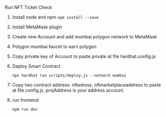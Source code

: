 Run NFT Ticket Check
1. Install node and npm
   `npm install --save`
2. Install MetaMask plugin

3. Create new Account and add mumbai polygon network to MetaMask

4. Polygon mumbai faucet to earn polygon 

5. Copy private key of Account to paste private at file hardhat.config.js

6. Deploy Smart Contract

    `npx hardhat run scripts/deploy.js --network mumbai`

7. Copy two contract address: nftadress, nftmarketplaceaddress to paste at file config.js. projAddress is your address account.

8. run frontend 

    `npm run dev`